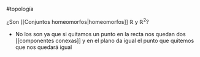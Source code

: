 #topología 

¿Son [[Conjuntos homeomorfos|homeomorfos]] $\mathbb{R}$ y $\mathbb{R}^2$?

- No los son ya que si quitamos un punto en la recta nos quedan dos [[componentes conexas]] y en el plano da igual el punto que quitemos que nos quedará igual